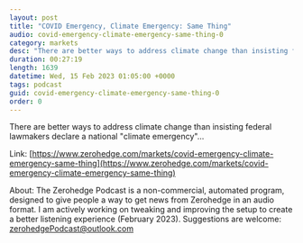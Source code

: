 ```yaml
---
layout: post
title: "COVID Emergency, Climate Emergency: Same Thing"
audio: covid-emergency-climate-emergency-same-thing-0
category: markets
desc: "There are better ways to address climate change than insisting federal lawmakers declare a national &quot;climate emergency&quot;..."
duration: 00:27:19
length: 1639
datetime: Wed, 15 Feb 2023 01:05:00 +0000
tags: podcast
guid: covid-emergency-climate-emergency-same-thing-0
order: 0
---
```

There are better ways to address climate change than insisting federal lawmakers declare a national &quot;climate emergency&quot;...

Link: [https://www.zerohedge.com/markets/covid-emergency-climate-emergency-same-thing](https://www.zerohedge.com/markets/covid-emergency-climate-emergency-same-thing)

About: The Zerohedge Podcast is a non-commercial, automated program, designed to give people a way to get news from Zerohedge in an audio format.  I am actively working on tweaking and improving the setup to create a better listening experience (February 2023).  Suggestions are welcome: [zerohedgePodcast@outlook.com](mailto:zerohedgePodcast@outlook.com)